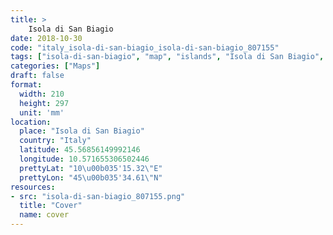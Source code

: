 ```yaml
---
title: > 
    Isola di San Biagio
date: 2018-10-30
code: "italy_isola-di-san-biagio_isola-di-san-biagio_807155"
tags: ["isola-di-san-biagio", "map", "islands", "Isola di San Biagio", "Italy"]
categories: ["Maps"]
draft: false
format:
  width: 210
  height: 297
  unit: 'mm'
location:
  place: "Isola di San Biagio"
  country: "Italy"
  latitude: 45.56856149992146
  longitude: 10.571655306502446
  prettyLat: "10\u00b035'15.32\"E"
  prettyLon: "45\u00b035'34.61\"N"
resources:
- src: "isola-di-san-biagio_807155.png"
  title: "Cover"
  name: cover
---
```

